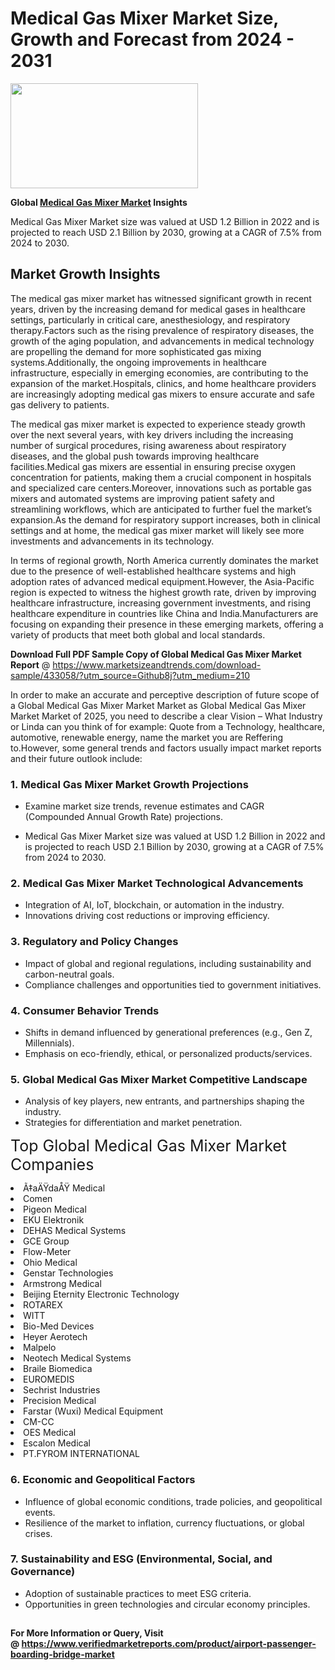 <H1>Medical Gas Mixer Market Size, Growth and Forecast from 2024 - 2031</H1><img class="aligncenter size-medium wp-image-584254" src="https://thirdeyenews.in/wp-content/uploads/2024/09/Global-Market-Research-300x168.jpeg" alt="" width="300" height="168" /><p><strong>Global&nbsp;<a href="https://www.marketsizeandtrends.com/download-sample/433058/?utm_source=Github8j?utm_medium=210">Medical Gas Mixer Market</a> Insights</strong></p><p>Medical Gas Mixer Market size was valued at USD 1.2 Billion in 2022 and is projected to reach USD 2.1 Billion by 2030, growing at a CAGR of 7.5% from 2024 to 2030.</p><p><h2>Market Growth Insights</h2> <p>The medical gas mixer market has witnessed significant growth in recent years, driven by the increasing demand for medical gases in healthcare settings, particularly in critical care, anesthesiology, and respiratory therapy.Factors such as the rising prevalence of respiratory diseases, the growth of the aging population, and advancements in medical technology are propelling the demand for more sophisticated gas mixing systems.Additionally, the ongoing improvements in healthcare infrastructure, especially in emerging economies, are contributing to the expansion of the market.Hospitals, clinics, and home healthcare providers are increasingly adopting medical gas mixers to ensure accurate and safe gas delivery to patients.</p> <p>The medical gas mixer market is expected to experience steady growth over the next several years, with key drivers including the increasing number of surgical procedures, rising awareness about respiratory diseases, and the global push towards improving healthcare facilities.Medical gas mixers are essential in ensuring precise oxygen concentration for patients, making them a crucial component in hospitals and specialized care centers.Moreover, innovations such as portable gas mixers and automated systems are improving patient safety and streamlining workflows, which are anticipated to further fuel the market’s expansion.As the demand for respiratory support increases, both in clinical settings and at home, the medical gas mixer market will likely see more investments and advancements in its technology.<p>In terms of regional growth, North America currently dominates the market due to the presence of well-established healthcare systems and high adoption rates of advanced medical equipment.However, the Asia-Pacific region is expected to witness the highest growth rate, driven by improving healthcare infrastructure, increasing government investments, and rising healthcare expenditure in countries like China and India.Manufacturers are focusing on expanding their presence in these emerging markets, offering a variety of products that meet both global and local standards.<p><span class=""><strong>Download Full PDF Sample Copy of Global Medical Gas Mixer Market Report</strong> @ <a href="https://www.marketsizeandtrends.com/download-sample/433058/?utm_source=Github8j?utm_medium=210" target="_blank">https://www.marketsizeandtrends.com/download-sample/433058/?utm_source=Github8j?utm_medium=210</a></span></p><p>In order to make an accurate and perceptive description of future scope of a Global&nbsp;Medical Gas Mixer Market Market as Global&nbsp;Medical Gas Mixer Market Market of 2025, you need to describe a clear Vision &ndash; What Industry or Linda can you think of for example: Quote from a Technology, healthcare, automotive, renewable energy, name the market you are Reffering to.However, some general trends and factors usually impact market reports and their future outlook include:</p><h3>1.&nbsp;<strong>Medical Gas Mixer Market Growth Projections</strong></h3><ul><li>Examine market size trends, revenue estimates and CAGR (Compounded Annual Growth Rate) projections.</li><li><p>Medical Gas Mixer Market size was valued at USD 1.2 Billion in 2022 and is projected to reach USD 2.1 Billion by 2030, growing at a CAGR of 7.5% from 2024 to 2030.</p></li></ul><h3>2.&nbsp;<strong>Medical Gas Mixer Market Technological Advancements</strong></h3><ul><li>Integration of AI, IoT, blockchain, or automation in the industry.</li><li>Innovations driving cost reductions or improving efficiency.</li></ul><h3>3.&nbsp;<strong>Regulatory and Policy Changes</strong></h3><ul><li>Impact of global and regional regulations, including sustainability and carbon-neutral goals.</li><li>Compliance challenges and opportunities tied to government initiatives.</li></ul><h3>4.&nbsp;<strong>Consumer Behavior Trends</strong></h3><ul><li>Shifts in demand influenced by generational preferences (e.g., Gen Z, Millennials).</li><li>Emphasis on eco-friendly, ethical, or personalized products/services.</li></ul><h3>5.&nbsp;<strong>Global Medical Gas Mixer Market Competitive Landscape</strong></h3><ul><li>Analysis of key players, new entrants, and partnerships shaping the industry.</li><li>Strategies for differentiation and market penetration.</li></ul><p data-pm-slice="1 1 []"><span style="color: inherit; font-family: inherit; font-size: 25px;">Top Global Medical Gas Mixer Market Companies</span></p><div class="" data-test-id=""><p><li>Ã‡aÄŸdaÅŸ Medical</li><li> Comen</li><li> Pigeon Medical</li><li> EKU Elektronik</li><li> DEHAS Medical Systems</li><li> GCE Group</li><li> Flow-Meter</li><li> Ohio Medical</li><li> Genstar Technologies</li><li> Armstrong Medical</li><li> Beijing Eternity Electronic Technology</li><li> ROTAREX</li><li> WITT</li><li> Bio-Med Devices</li><li> Heyer Aerotech</li><li> Malpelo</li><li> Neotech Medical Systems</li><li> Braile Biomedica</li><li> EUROMEDIS</li><li> Sechrist Industries</li><li> Precision Medical</li><li> Farstar (Wuxi) Medical Equipment</li><li> CM-CC</li><li> OES Medical</li><li> Escalon Medical</li><li> PT.FYROM INTERNATIONAL</li></p></div><h3>6.&nbsp;<strong>Economic and Geopolitical Factors</strong></h3><ul><li>Influence of global economic conditions, trade policies, and geopolitical events.</li><li>Resilience of the market to inflation, currency fluctuations, or global crises.</li></ul><h3>7.&nbsp;<strong>Sustainability and ESG (Environmental, Social, and Governance)</strong></h3><ul><li>Adoption of sustainable practices to meet ESG criteria.</li><li>Opportunities in green technologies and circular economy principles.</li></ul><h2><strong style="font-size: 14px;">For More Information or Query, Visit @&nbsp;</strong><a style="background-color: #ffffff; font-size: 14px;" href="https://www.marketsizeandtrends.com/report/medical-gas-mixer-market/" target="_blank">https://www.verifiedmarketreports.com/product/airport-passenger-boarding-bridge-market</a></h2>
